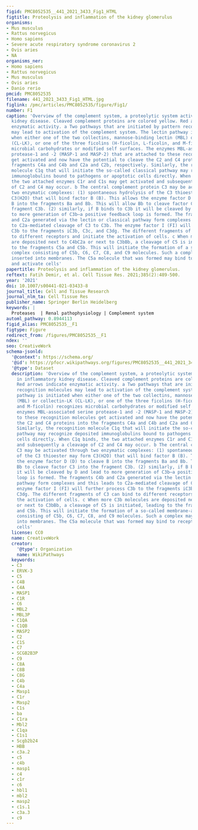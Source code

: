 ```yaml
---
figid: PMC8052535__441_2021_3433_Fig1_HTML
figtitle: Proteolysis and inflammation of the kidney glomerulus
organisms:
- Mus musculus
- Rattus norvegicus
- Homo sapiens
- Severe acute respiratory syndrome coronavirus 2
- Ovis aries
- NA
organisms_ner:
- Homo sapiens
- Rattus norvegicus
- Mus musculus
- Ovis aries
- Danio rerio
pmcid: PMC8052535
filename: 441_2021_3433_Fig1_HTML.jpg
figlink: /pmc/articles/PMC8052535/figure/Fig1/
number: F1
caption: 'Overview of the complement system, a proteolytic system activated in inflammatory
  kidney disease. Cleaved complement proteins are colored yellow. Red arrows indicate
  enzymatic activity. a Two pathways that are initiated by pattern recognition molecules
  may lead to activation of the complement system. The lectin pathway is initiated
  when either one of the two collectins, mannose-binding lectin (MBL) or collectin-LK
  (CL-LK), or one of the three ficolins (H-ficolin, L-ficolin, and M-ficolin) recognizes
  microbial carbohydrates or modified self surfaces. The enzymes MBL-associated serine
  protease-1 and -2 (MASP-1 and MASP-2) that are attached to these recognition molecules
  get activated and now have the potential to cleave the C2 and C4 proteins into the
  fragments C4a and C4b and C2a and C2b, respectively. Similarly, the recognition
  molecule C1q that will initiate the so-called classical pathway may recognize deposited
  immunoglobulins bound to pathogens or apoptotic cells directly. When C1q binds,
  the two attached enzymes C1r and C1s may get activated and subsequently a cleavage
  of C2 and C4 may occur. b The central complement protein C3 may be activated through
  two enzymatic complexes: (1) spontaneous hydrolysis of the C3 thioester may form
  C3(H2O) that will bind factor B (B). This allows the enzyme factor D (D) to cleave
  B into the fragments Ba and Bb. This will allow Bb to cleave factor C3 into the
  fragment C3b. (2) similarly, if B binds to C3b it will be cleaved by D and lead
  to more generation of C3b—a positive feedback loop is formed. The fragments C4b
  and C2a generated via the lectin or classical pathway form complexes and this leads
  to C2a-mediated cleavage of C3 to C3b. The enzyme factor I (FI) will further process
  C3b to the fragments iC3b, C3c, and C3dg. The different fragments of C3 can bind
  to different receptors and initiate the activation of cells. c When more C3b molecules
  are deposited next to C4bC2a or next to C3bBb, a cleavage of C5 is initiated, leading
  to the fragments C5a and C5b. This will initiate the formation of a so-called membrane-attack
  complex consisting of C5b, C6, C7, C8, and C9 molecules. Such a complex may get
  inserted into membranes. The C5a molecule that was formed may bind to receptors
  and activate cells'
papertitle: Proteolysis and inflammation of the kidney glomerulus.
reftext: Fatih Demir, et al. Cell Tissue Res. 2021;385(2):489-500.
year: '2021'
doi: 10.1007/s00441-021-03433-8
journal_title: Cell and Tissue Research
journal_nlm_ta: Cell Tissue Res
publisher_name: Springer Berlin Heidelberg
keywords: |
  Proteases  | Renal pathophysiology | Complement system
automl_pathway: 0.8944113
figid_alias: PMC8052535__F1
figtype: Figure
redirect_from: /figures/PMC8052535__F1
ndex: ''
seo: CreativeWork
schema-jsonld:
  '@context': https://schema.org/
  '@id': https://pfocr.wikipathways.org/figures/PMC8052535__441_2021_3433_Fig1_HTML.html
  '@type': Dataset
  description: 'Overview of the complement system, a proteolytic system activated
    in inflammatory kidney disease. Cleaved complement proteins are colored yellow.
    Red arrows indicate enzymatic activity. a Two pathways that are initiated by pattern
    recognition molecules may lead to activation of the complement system. The lectin
    pathway is initiated when either one of the two collectins, mannose-binding lectin
    (MBL) or collectin-LK (CL-LK), or one of the three ficolins (H-ficolin, L-ficolin,
    and M-ficolin) recognizes microbial carbohydrates or modified self surfaces. The
    enzymes MBL-associated serine protease-1 and -2 (MASP-1 and MASP-2) that are attached
    to these recognition molecules get activated and now have the potential to cleave
    the C2 and C4 proteins into the fragments C4a and C4b and C2a and C2b, respectively.
    Similarly, the recognition molecule C1q that will initiate the so-called classical
    pathway may recognize deposited immunoglobulins bound to pathogens or apoptotic
    cells directly. When C1q binds, the two attached enzymes C1r and C1s may get activated
    and subsequently a cleavage of C2 and C4 may occur. b The central complement protein
    C3 may be activated through two enzymatic complexes: (1) spontaneous hydrolysis
    of the C3 thioester may form C3(H2O) that will bind factor B (B). This allows
    the enzyme factor D (D) to cleave B into the fragments Ba and Bb. This will allow
    Bb to cleave factor C3 into the fragment C3b. (2) similarly, if B binds to C3b
    it will be cleaved by D and lead to more generation of C3b—a positive feedback
    loop is formed. The fragments C4b and C2a generated via the lectin or classical
    pathway form complexes and this leads to C2a-mediated cleavage of C3 to C3b. The
    enzyme factor I (FI) will further process C3b to the fragments iC3b, C3c, and
    C3dg. The different fragments of C3 can bind to different receptors and initiate
    the activation of cells. c When more C3b molecules are deposited next to C4bC2a
    or next to C3bBb, a cleavage of C5 is initiated, leading to the fragments C5a
    and C5b. This will initiate the formation of a so-called membrane-attack complex
    consisting of C5b, C6, C7, C8, and C9 molecules. Such a complex may get inserted
    into membranes. The C5a molecule that was formed may bind to receptors and activate
    cells'
  license: CC0
  name: CreativeWork
  creator:
    '@type': Organization
    name: WikiPathways
  keywords:
  - C3
  - ERVK-3
  - C5
  - C4B
  - C4A
  - MASP1
  - C1R
  - C6
  - MBL2
  - MBL3P
  - C1QA
  - C1QB
  - MASP2
  - C2
  - C1S
  - C7
  - SCGB2B3P
  - C9
  - C8A
  - C8B
  - C8G
  - C4b
  - C4a
  - Masp1
  - C1r
  - Masp2
  - C1s
  - ba
  - C1ra
  - Mbl2
  - C1qa
  - C1s1
  - Scgb2b24
  - HBB
  - c3a.2
  - c5
  - c4b
  - masp1
  - c4
  - c1r
  - c6
  - hbl1
  - mbl2
  - masp2
  - c1s.1
  - c3a.3
  - c9
---
```

